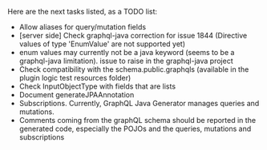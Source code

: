 Here are the next tasks listed, as a TODO list:
* Allow aliases for query/mutation fields
* [server side] Check graphql-java correction for issue 1844 (Directive values of type 'EnumValue' are not supported yet)
* enum values may currently not be a java keyword (seems to be a graphql-java limitation). issue to raise in the graphql-java project
* Check compatibility with the schema.public.graphqls (available in the plugin logic test resources folder)
* Check InputObjectType with fields that are lists
* Document generateJPAAnnotation 
* Subscriptions. Currently, GraphQL Java Generator manages queries and mutations.
* Comments coming from the graphQL schema should be reported in the generated code, especially the POJOs and the queries, mutations and subscriptions
